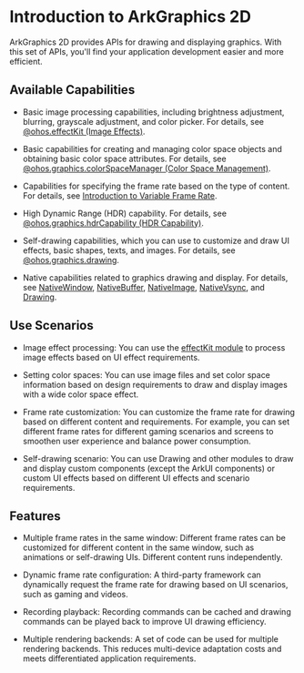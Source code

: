 # Introduction to ArkGraphics 2D

ArkGraphics 2D provides APIs for drawing and displaying graphics. With this set of APIs, you'll find your application development easier and more efficient.

## Available Capabilities

- Basic image processing capabilities, including brightness adjustment, blurring, grayscale adjustment, and color picker. For details, see [@ohos.effectKit (Image Effects)](../reference/apis-arkgraphics2d/js-apis-effectKit.md).

- Basic capabilities for creating and managing color space objects and obtaining basic color space attributes. For details, see [@ohos.graphics.colorSpaceManager (Color Space Management)](../reference/apis-arkgraphics2d/js-apis-colorSpaceManager.md).

- Capabilities for specifying the frame rate based on the type of content. For details, see [Introduction to Variable Frame Rate](displaysync-overview.md).

- High Dynamic Range (HDR) capability. For details, see [@ohos.graphics.hdrCapability (HDR Capability)](../reference/apis-arkgraphics2d/js-apis-hdrCapability.md).

- Self-drawing capabilities, which you can use to customize and draw UI effects, basic shapes, texts, and images. For details, see [@ohos.graphics.drawing](../reference/apis-arkgraphics2d/js-apis-graphics-drawing.md).

- Native capabilities related to graphics drawing and display. For details, see [NativeWindow](../reference/apis-arkgraphics2d/_native_window.md), [NativeBuffer](../reference/apis-arkgraphics2d/_o_h___native_buffer.md), [NativeImage](../reference/apis-arkgraphics2d/_o_h___native_image.md), [NativeVsync](../reference/apis-arkgraphics2d/_native_vsync.md), and [Drawing](../reference/apis-arkgraphics2d/_drawing.md).

## Use Scenarios

- Image effect processing: You can use the [effectKit module](../reference/apis-arkgraphics2d/js-apis-effectKit.md) to process image effects based on UI effect requirements.

- Setting color spaces: You can use image files and set color space information based on design requirements to draw and display images with a wide color space effect.

- Frame rate customization: You can customize the frame rate for drawing based on different content and requirements. For example, you can set different frame rates for different gaming scenarios and screens to smoothen user experience and balance power consumption.

- Self-drawing scenario: You can use Drawing and other modules to draw and display custom components (except the ArkUI components) or custom UI effects based on different UI effects and scenario requirements.

## Features

- Multiple frame rates in the same window: Different frame rates can be customized for different content in the same window, such as animations or self-drawing UIs. Different content runs independently.

- Dynamic frame rate configuration: A third-party framework can dynamically request the frame rate for drawing based on UI scenarios, such as gaming and videos.
  
- Recording playback: Recording commands can be cached and drawing commands can be played back to improve UI drawing efficiency.
  
- Multiple rendering backends: A set of code can be used for multiple rendering backends. This reduces multi-device adaptation costs and meets differentiated application requirements.
  
